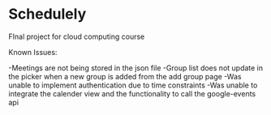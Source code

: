 # Schedulely
FInal project for cloud computing course

Known Issues:

-Meetings are not being stored in the json file
-Group list does not update in the picker when a new group is added from the add group page
-Was unable to implement authentication due to time constraints
-Was unable to integrate the calender view and the functionality to call the google-events api

